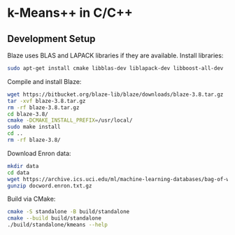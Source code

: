 # k-Means++ in C/C++

## Development Setup

Blaze uses BLAS and LAPACK libraries if they are available. Install libraries:

```bash
sudo apt-get install cmake libblas-dev liblapack-dev libboost-all-dev
```

Compile and install Blaze:

```bash
wget https://bitbucket.org/blaze-lib/blaze/downloads/blaze-3.8.tar.gz
tar -xvf blaze-3.8.tar.gz
rm -rf blaze-3.8.tar.gz
cd blaze-3.8/
cmake -DCMAKE_INSTALL_PREFIX=/usr/local/
sudo make install
cd ..
rm -rf blaze-3.8/
```

Download Enron data:

```bash
mkdir data
cd data
wget https://archive.ics.uci.edu/ml/machine-learning-databases/bag-of-words/docword.enron.txt.gz
gunzip docword.enron.txt.gz
```

Build via CMake:

```bash
cmake -S standalone -B build/standalone
cmake --build build/standalone
./build/standalone/kmeans --help
```
